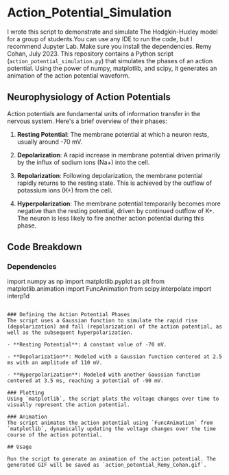 # Action_Potential_Simulation
I wrote this script to demonstrate and simulate The Hodgkin-Huxley model for a group of students.You can use any IDE to run the code, but I recommend Jupyter Lab. Make sure you install the dependencies. Remy Cohan, July 2023.
This repository contains a Python script (`action_potential_simulation.py`) that simulates the phases of an action potential. Using the power of numpy, matplotlib, and scipy, it generates an animation of the action potential waveform.

## Neurophysiology of Action Potentials

Action potentials are fundamental units of information transfer in the nervous system. Here's a brief overview of their phases:

1. **Resting Potential**: The membrane potential at which a neuron rests, usually around -70 mV.

2. **Depolarization**: A rapid increase in membrane potential driven primarily by the influx of sodium ions (Na+) into the cell.

3. **Repolarization**: Following depolarization, the membrane potential rapidly returns to the resting state. This is achieved by the outflow of potassium ions (K+) from the cell.

4. **Hyperpolarization**: The membrane potential temporarily becomes more negative than the resting potential, driven by continued outflow of K+. The neuron is less likely to fire another action potential during this phase.

## Code Breakdown

### Dependencies
import numpy as np
import matplotlib.pyplot as plt
from matplotlib.animation import FuncAnimation
from scipy.interpolate import interp1d
```

### Defining the Action Potential Phases
The script uses a Gaussian function to simulate the rapid rise (depolarization) and fall (repolarization) of the action potential, as well as the subsequent hyperpolarization.

- **Resting Potential**: A constant value of -70 mV.

- **Depolarization**: Modeled with a Gaussian function centered at 2.5 ms with an amplitude of 110 mV.

- **Hyperpolarization**: Modeled with another Gaussian function centered at 3.5 ms, reaching a potential of -90 mV.

### Plotting
Using `matplotlib`, the script plots the voltage changes over time to visually represent the action potential.

### Animation
The script animates the action potential using `FuncAnimation` from `matplotlib`, dynamically updating the voltage changes over the time course of the action potential.

## Usage

Run the script to generate an animation of the action potential. The generated GIF will be saved as `action_potential_Remy_Cohan.gif`.

